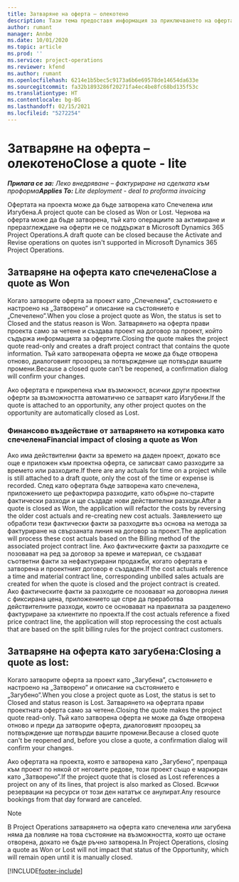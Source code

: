 ```yaml
---
title: Затваряне на оферта – олекотено
description: Тази тема предоставя информация за приключването на оферта в Project Operations.
author: rumant
manager: Annbe
ms.date: 10/01/2020
ms.topic: article
ms.prod: ''
ms.service: project-operations
ms.reviewer: kfend
ms.author: rumant
ms.openlocfilehash: 6214e1b5bec5c9173a6b6e69578de14654da633e
ms.sourcegitcommit: fa32b1893286f20271fa4ec4be8fc68bd135f53c
ms.translationtype: HT
ms.contentlocale: bg-BG
ms.lasthandoff: 02/15/2021
ms.locfileid: "5272254"
---
```

# <a name="close-a-quote---lite"></a><span data-ttu-id="c8ab5-103">Затваряне на оферта – олекотено</span><span class="sxs-lookup"><span data-stu-id="c8ab5-103">Close a quote - lite</span></span>

<span data-ttu-id="c8ab5-104">_**Прилага се за:** Леко внедряване – фактуриране на сделката към проформа_</span><span class="sxs-lookup"><span data-stu-id="c8ab5-104">_**Applies To:** Lite deployment - deal to proforma invoicing_</span></span>

<span data-ttu-id="c8ab5-105">Офертата на проекта може да бъде затворена като Спечелена или Изгубена.</span><span class="sxs-lookup"><span data-stu-id="c8ab5-105">A project quote can be closed as Won or Lost.</span></span> <span data-ttu-id="c8ab5-106">Чернова на оферта може да бъде затворена, тъй като операциите за активиране и преразглеждане на оферти не се поддържат в Microsoft Dynamics 365 Project Operations.</span><span class="sxs-lookup"><span data-stu-id="c8ab5-106">A draft quote can be closed because the Activate and Revise operations on quotes isn't supported in Microsoft Dynamics 365 Project Operations.</span></span>

## <a name="close-a-quote-as-won"></a><span data-ttu-id="c8ab5-107">Затваряне на оферта като спечелена</span><span class="sxs-lookup"><span data-stu-id="c8ab5-107">Close a quote as Won</span></span>

<span data-ttu-id="c8ab5-108">Когато затворите оферта за проект като „Спечелена”, състоянието е настроено на „Затворено” и описание на състоянието е „Спечелено”.</span><span class="sxs-lookup"><span data-stu-id="c8ab5-108">When you close a project quote as Won, the status is set to Closed and the status reason is Won.</span></span> <span data-ttu-id="c8ab5-109">Затварянето на оферта прави проекта само за четене и създава проект на договор за проект, който съдържа информацията за офертите.</span><span class="sxs-lookup"><span data-stu-id="c8ab5-109">Closing the quote makes the project quote read-only and creates a draft project contract that contains the quote information.</span></span> <span data-ttu-id="c8ab5-110">Тъй като затворената оферта не може да бъде отворена отново, диалоговият прозорец за потвърждение ще потвърди вашите промени.</span><span class="sxs-lookup"><span data-stu-id="c8ab5-110">Because a closed quote can't be reopened, a confirmation dialog will confirm your changes.</span></span>

<span data-ttu-id="c8ab5-111">Ако офертата е прикрепена към възможност, всички други проектни оферти за възможността автоматично се затварят като Изгубени.</span><span class="sxs-lookup"><span data-stu-id="c8ab5-111">If the quote is attached to an opportunity, any other project quotes on the opportunity are automatically closed as Lost.</span></span>

### <a name="financial-impact-of-closing-a-quote-as-won"></a><span data-ttu-id="c8ab5-112">Финансово въздействие от затварянето на котировка като спечелена</span><span class="sxs-lookup"><span data-stu-id="c8ab5-112">Financial impact of closing a quote as Won</span></span>

<span data-ttu-id="c8ab5-113">Ако има действителни факти за времето на даден проект, докато все още е приложен към проектна оферта, се записват само разходите за времето или разходите.</span><span class="sxs-lookup"><span data-stu-id="c8ab5-113">If there are any actuals for time on a project while is still attached to a draft quote, only the cost of the time or expense is recorded.</span></span> <span data-ttu-id="c8ab5-114">След като офертата бъде затворена като спечелена, приложението ще рефакторира разходите, като обърне по-старите фактически разходи и ще създаде нови действителни разходи.</span><span class="sxs-lookup"><span data-stu-id="c8ab5-114">After a quote is closed as Won, the application will refactor the costs by reversing the older cost actuals and re-creating new cost actuals.</span></span> <span data-ttu-id="c8ab5-115">Заявлението ще обработи тези фактически факти за разходите въз основа на метода за фактуриране на свързаната линия на договор за проект.</span><span class="sxs-lookup"><span data-stu-id="c8ab5-115">The application will process these cost actuals based on the Billing method of the associated project contract line.</span></span> <span data-ttu-id="c8ab5-116">Ако фактическите факти за разходите се позовават на ред за договор за време и материал, се създават съответни факти за нефактурирани продажби, когато офертата е затворена и проектният договор е създаден.</span><span class="sxs-lookup"><span data-stu-id="c8ab5-116">If the cost actuals reference a time and material contract line, corresponding unbilled sales actuals are created for when the quote is closed and the project contract is created.</span></span> <span data-ttu-id="c8ab5-117">Ако фактическите факти за разходите се позовават на договорна линия с фиксирана цена, приложението ще спре да преработва действителните разходи, които се основават на правилата за разделено фактуриране за клиентите по проекта.</span><span class="sxs-lookup"><span data-stu-id="c8ab5-117">If the cost actuals reference a fixed price contract line, the application will stop reprocessing the cost actuals that are based on the split billing rules for the project contract customers.</span></span>

## <a name="closing-a-quote-as-lost"></a><span data-ttu-id="c8ab5-118">Затваряне на оферта като загубена:</span><span class="sxs-lookup"><span data-stu-id="c8ab5-118">Closing a quote as lost:</span></span>

<span data-ttu-id="c8ab5-119">Когато затворите оферта за проект като „Загубена”, състоянието е настроено на „Затворено” и описание на състоянието е „Загубено”.</span><span class="sxs-lookup"><span data-stu-id="c8ab5-119">When you close a project quote as Lost, the status is set to Closed and status reason is Lost.</span></span> <span data-ttu-id="c8ab5-120">Затварянето на офертата прави проектната оферта само за четене.</span><span class="sxs-lookup"><span data-stu-id="c8ab5-120">Closing the quote makes the project quote read-only.</span></span> <span data-ttu-id="c8ab5-121">Тъй като затворена оферта не може да бъде отворена отново и преди да затворите оферта, диалоговият прозорец за потвърждение ще потвърди вашите промени.</span><span class="sxs-lookup"><span data-stu-id="c8ab5-121">Because a closed quote can't be reopened and, before you close a quote, a confirmation dialog will confirm your changes.</span></span>

<span data-ttu-id="c8ab5-122">Ако офертата на проекта, която е затворена като „Загубено”, препраща към проект по някой от неговите редове, този проект също е маркиран като „Затворено”.</span><span class="sxs-lookup"><span data-stu-id="c8ab5-122">If the project quote that is closed as Lost references a project on any of its lines, that project is also marked as Closed.</span></span> <span data-ttu-id="c8ab5-123">Всички резервации на ресурси от този ден нататък се анулират.</span><span class="sxs-lookup"><span data-stu-id="c8ab5-123">Any resource bookings from that day forward are canceled.</span></span>

> [!NOTE]
> <span data-ttu-id="c8ab5-124">В Project Operations затварянето на оферта като спечелена или загубена няма да повлияе на това състояние на възможността, която ще остане отворена, докато не бъде ръчно затворена.</span><span class="sxs-lookup"><span data-stu-id="c8ab5-124">In Project Operations, closing a quote as Won or Lost will not impact that status of the Opportunity, which will remain open until it is manually closed.</span></span>


[!INCLUDE[footer-include](../../includes/footer-banner.md)]
